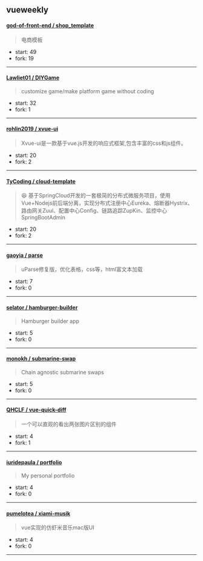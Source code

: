 ## vueweekly

#### [god-of-front-end / shop_template](https://github.com/god-of-front-end/shop_template)

> 电商模板

+ start: 49
+ fork: 19

----


#### [Lawliet01 / DIYGame](https://github.com/Lawliet01/DIYGame)

> customize game/make platform game without coding

+ start: 32
+ fork: 1

----


#### [rohlin2019 / xvue-ui](https://github.com/rohlin2019/xvue-ui)

> Xvue-ui是一款基于vue.js开发的响应式框架,包含丰富的css和js组件。

+ start: 20
+ fork: 2

----


#### [TyCoding / cloud-template](https://github.com/TyCoding/cloud-template)

> :laughing: 基于SpringCloud开发的一套极简的分布式微服务项目，使用Vue+Nodejs前后端分离，实现分布式注册中心Eureka、熔断器Hystrix、路由网关Zuul、配置中心Config、链路追踪ZupKin、监控中心SpringBootAdmin

+ start: 20
+ fork: 2

----


#### [gaoyia / parse](https://github.com/gaoyia/parse)

> uParse修复版，优化表格，css等，html富文本加载

+ start: 7
+ fork: 0

----


#### [selator / hamburger-builder](https://github.com/selator/hamburger-builder)

> Hamburger builder app

+ start: 5
+ fork: 0

----


#### [monokh / submarine-swap](https://github.com/monokh/submarine-swap)

> Chain agnostic submarine swaps

+ start: 5
+ fork: 0

----


#### [QHCLF / vue-quick-diff](https://github.com/QHCLF/vue-quick-diff)

> 一个可以直观的看出两张图片区别的组件

+ start: 4
+ fork: 1

----


#### [iuridepaula / portfolio](https://github.com/iuridepaula/portfolio)

> My personal portfolio

+ start: 4
+ fork: 0

----


#### [pumelotea / xiami-musik](https://github.com/pumelotea/xiami-musik)

> vue实现的仿虾米音乐mac版UI

+ start: 4
+ fork: 0

----

